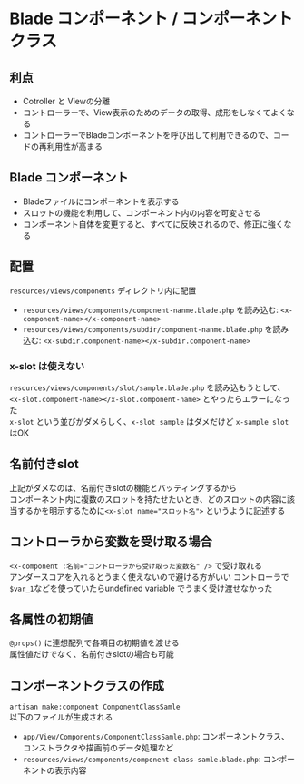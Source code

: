 # Blade コンポーネント / コンポーネントクラス

## 利点
- Cotroller と Viewの分離
- コントローラーで、View表示のためのデータの取得、成形をしなくてよくなる
- コントローラーでBladeコンポーネントを呼び出して利用できるので、コードの再利用性が高まる

## Blade コンポーネント
- Bladeファイルにコンポーネントを表示する
- スロットの機能を利用して、コンポーネント内の内容を可変させる
- コンポーネント自体を変更すると、すべてに反映されるので、修正に強くなる

## 配置
`resources/views/components` ディレクトリ内に配置  
- `resources/views/components/component-nanme.blade.php` を読み込む: `<x-component-name></x-component-name>`
- `resources/views/components/subdir/component-nanme.blade.php` を読み込む: `<x-subdir.component-name></x-subdir.component-name>`

### x-slot は使えない
`resources/views/components/slot/sample.blade.php` を読み込もうとして、`<x-slot.component-name></x-slot.component-name>` とやったらエラーになった  
`x-slot` という並びがダメらしく、`x-slot_sample` はダメだけど `x-sample_slot` はOK

## 名前付きslot
上記がダメなのは、名前付きslotの機能とバッティングするから  
コンポーネント内に複数のスロットを持たせたいとき、どのスロットの内容に該当するかを明示するために`<x-slot name="スロット名">` というように記述する

## コントローラから変数を受け取る場合
`<x-component :名前="コントローラから受け取った変数名" />` で受け取れる  
アンダースコアを入れるとうまく使えないので避ける方がいい
コントローラで`$var_1`などを使っていたらundefined variable でうまく受け渡せなかった

## 各属性の初期値
`@props()` に連想配列で各項目の初期値を渡せる  
属性値だけでなく、名前付きslotの場合も可能

## コンポーネントクラスの作成
`artisan make:component ComponentClassSamle`  
以下のファイルが生成される
- `app/View/Components/ComponentClassSamle.php`: コンポーネントクラス、コンストラクタや描画前のデータ処理など
- `resources/views/components/component-class-samle.blade.php`: コンポーネントの表示内容

